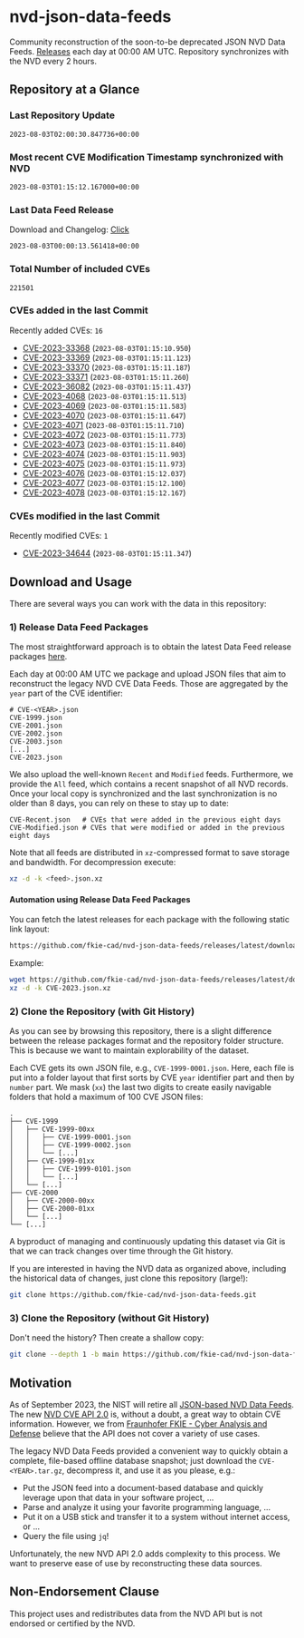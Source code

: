 # nvd-json-data-feeds

Community reconstruction of the soon-to-be deprecated JSON NVD Data Feeds. 
[Releases](https://github.com/fkie-cad/nvd-json-data-feeds/releases/latest) each day at 00:00 AM UTC.
Repository synchronizes with the NVD every 2 hours.

## Repository at a Glance

### Last Repository Update

```plain
2023-08-03T02:00:30.847736+00:00
```

### Most recent CVE Modification Timestamp synchronized with NVD

```plain
2023-08-03T01:15:12.167000+00:00
```

### Last Data Feed Release

Download and Changelog: [Click](https://github.com/fkie-cad/nvd-json-data-feeds/releases/latest)

```plain
2023-08-03T00:00:13.561418+00:00
```

### Total Number of included CVEs

```plain
221501
```

### CVEs added in the last Commit

Recently added CVEs: `16`

* [CVE-2023-33368](CVE-2023/CVE-2023-333xx/CVE-2023-33368.json) (`2023-08-03T01:15:10.950`)
* [CVE-2023-33369](CVE-2023/CVE-2023-333xx/CVE-2023-33369.json) (`2023-08-03T01:15:11.123`)
* [CVE-2023-33370](CVE-2023/CVE-2023-333xx/CVE-2023-33370.json) (`2023-08-03T01:15:11.187`)
* [CVE-2023-33371](CVE-2023/CVE-2023-333xx/CVE-2023-33371.json) (`2023-08-03T01:15:11.260`)
* [CVE-2023-36082](CVE-2023/CVE-2023-360xx/CVE-2023-36082.json) (`2023-08-03T01:15:11.437`)
* [CVE-2023-4068](CVE-2023/CVE-2023-40xx/CVE-2023-4068.json) (`2023-08-03T01:15:11.513`)
* [CVE-2023-4069](CVE-2023/CVE-2023-40xx/CVE-2023-4069.json) (`2023-08-03T01:15:11.583`)
* [CVE-2023-4070](CVE-2023/CVE-2023-40xx/CVE-2023-4070.json) (`2023-08-03T01:15:11.647`)
* [CVE-2023-4071](CVE-2023/CVE-2023-40xx/CVE-2023-4071.json) (`2023-08-03T01:15:11.710`)
* [CVE-2023-4072](CVE-2023/CVE-2023-40xx/CVE-2023-4072.json) (`2023-08-03T01:15:11.773`)
* [CVE-2023-4073](CVE-2023/CVE-2023-40xx/CVE-2023-4073.json) (`2023-08-03T01:15:11.840`)
* [CVE-2023-4074](CVE-2023/CVE-2023-40xx/CVE-2023-4074.json) (`2023-08-03T01:15:11.903`)
* [CVE-2023-4075](CVE-2023/CVE-2023-40xx/CVE-2023-4075.json) (`2023-08-03T01:15:11.973`)
* [CVE-2023-4076](CVE-2023/CVE-2023-40xx/CVE-2023-4076.json) (`2023-08-03T01:15:12.037`)
* [CVE-2023-4077](CVE-2023/CVE-2023-40xx/CVE-2023-4077.json) (`2023-08-03T01:15:12.100`)
* [CVE-2023-4078](CVE-2023/CVE-2023-40xx/CVE-2023-4078.json) (`2023-08-03T01:15:12.167`)


### CVEs modified in the last Commit

Recently modified CVEs: `1`

* [CVE-2023-34644](CVE-2023/CVE-2023-346xx/CVE-2023-34644.json) (`2023-08-03T01:15:11.347`)


## Download and Usage

There are several ways you can work with the data in this repository:

### 1) Release Data Feed Packages

The most straightforward approach is to obtain the latest Data Feed release packages [here](https://github.com/fkie-cad/nvd-json-data-feeds/releases/latest).

Each day at 00:00 AM UTC we package and upload JSON files that aim to reconstruct the legacy NVD CVE Data Feeds.
Those are aggregated by the `year` part of the CVE identifier:

```
# CVE-<YEAR>.json
CVE-1999.json
CVE-2001.json
CVE-2002.json
CVE-2003.json
[...]
CVE-2023.json
```

We also upload the well-known `Recent` and `Modified` feeds.
Furthermore, we provide the `All` feed, which contains a recent snapshot of all NVD records.
Once your local copy is synchronized and the last synchronization is no older than 8 days, you can rely on these to stay up to date:

```plain
CVE-Recent.json   # CVEs that were added in the previous eight days
CVE-Modified.json # CVEs that were modified or added in the previous eight days
```

Note that all feeds are distributed in `xz`-compressed format to save storage and bandwidth.
For decompression execute:

```sh
xz -d -k <feed>.json.xz
```


#### Automation using Release Data Feed Packages

You can fetch the latest releases for each package with the following static link layout:

```sh
https://github.com/fkie-cad/nvd-json-data-feeds/releases/latest/download/CVE-<YEAR>.json.xz
```

Example:

```sh
wget https://github.com/fkie-cad/nvd-json-data-feeds/releases/latest/download/CVE-2023.json.xz
xz -d -k CVE-2023.json.xz
```

### 2) Clone the Repository (with Git History)

As you can see by browsing this repository, there is a slight difference between the release packages format and the repository folder structure.
This is because we want to maintain explorability of the dataset.

Each CVE gets its own JSON file, e.g., `CVE-1999-0001.json`.
Here, each file is put into a folder layout that first sorts by CVE `year` identifier part and then by `number` part.
We mask (`xx`) the last two digits to create easily navigable folders that hold a maximum of 100 CVE JSON files:

```plain
.
├── CVE-1999
│   ├── CVE-1999-00xx
│   │   ├── CVE-1999-0001.json
│   │   ├── CVE-1999-0002.json
│   │   └── [...]
│   ├── CVE-1999-01xx
│   │   ├── CVE-1999-0101.json
│   │   └── [...]
│   └── [...]
├── CVE-2000
│   ├── CVE-2000-00xx
│   ├── CVE-2000-01xx
│   └── [...]
└── [...]
```

A byproduct of managing and continuously updating this dataset via Git is that we can track changes over time through the Git history.

If you are interested in having the NVD data as organized above, including the historical data of changes, just clone this repository (large!):

```sh
git clone https://github.com/fkie-cad/nvd-json-data-feeds.git
```

### 3) Clone the Repository (without Git History)

Don't need the history? Then create a shallow copy:

```sh
git clone --depth 1 -b main https://github.com/fkie-cad/nvd-json-data-feeds.git
```

## Motivation

As of September 2023, the NIST will retire all [JSON-based NVD Data Feeds](https://nvd.nist.gov/vuln/data-feeds#divRetirementBanner-1).
The new [NVD CVE API 2.0](https://nvd.nist.gov/developers/vulnerabilities) is, without a doubt, a great way to obtain CVE information.
However, we from [Fraunhofer FKIE - Cyber Analysis and Defense](https://www.fkie.fraunhofer.de/en/departments/cad.html) believe that the API does not cover a variety of use cases.

The legacy NVD Data Feeds provided a convenient way to quickly obtain a complete, file-based offline database snapshot; just download the `CVE-<YEAR>.tar.gz`, decompress it, and use it as you please, e.g.:

* Put the JSON feed into a document-based database and quickly leverage upon that data in your software project, ...
* Parse and analyze it using your favorite programming language, ...
* Put it on a USB stick and transfer it to a system without internet access, or ...
* Query the file using `jq`!

Unfortunately, the new NVD API 2.0 adds complexity to this process.
We want to preserve ease of use by reconstructing these data sources.

## Non-Endorsement Clause

This project uses and redistributes data from the NVD API but is not endorsed or certified by the NVD.